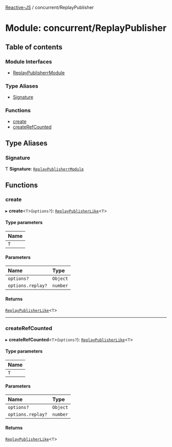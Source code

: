 [Reactive-JS](../README.md) / concurrent/ReplayPublisher

# Module: concurrent/ReplayPublisher

## Table of contents

### Module Interfaces

- [ReplayPublisherrModule](../interfaces/concurrent_ReplayPublisher.ReplayPublisherrModule.md)

### Type Aliases

- [Signature](concurrent_ReplayPublisher.md#signature)

### Functions

- [create](concurrent_ReplayPublisher.md#create)
- [createRefCounted](concurrent_ReplayPublisher.md#createrefcounted)

## Type Aliases

### Signature

Ƭ **Signature**: [`ReplayPublisherrModule`](../interfaces/concurrent_ReplayPublisher.ReplayPublisherrModule.md)

## Functions

### create

▸ **create**<`T`\>(`options?`): [`ReplayPublisherLike`](../interfaces/concurrent.ReplayPublisherLike.md)<`T`\>

#### Type parameters

| Name |
| :------ |
| `T` |

#### Parameters

| Name | Type |
| :------ | :------ |
| `options?` | `Object` |
| `options.replay?` | `number` |

#### Returns

[`ReplayPublisherLike`](../interfaces/concurrent.ReplayPublisherLike.md)<`T`\>

___

### createRefCounted

▸ **createRefCounted**<`T`\>(`options?`): [`ReplayPublisherLike`](../interfaces/concurrent.ReplayPublisherLike.md)<`T`\>

#### Type parameters

| Name |
| :------ |
| `T` |

#### Parameters

| Name | Type |
| :------ | :------ |
| `options?` | `Object` |
| `options.replay?` | `number` |

#### Returns

[`ReplayPublisherLike`](../interfaces/concurrent.ReplayPublisherLike.md)<`T`\>
